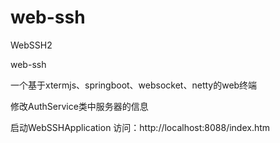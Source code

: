 # web-ssh
WebSSH2

web-ssh

一个基于xtermjs、springboot、websocket、netty的web终端

修改AuthService类中服务器的信息

启动WebSSHApplication 
访问：http://localhost:8088/index.htm
